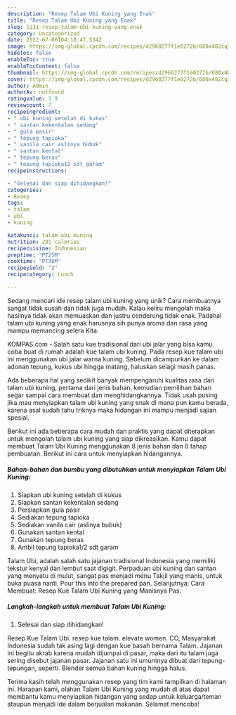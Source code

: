 ```yaml
---
description: "Resep Talam Ubi Kuning yang Enak"
title: "Resep Talam Ubi Kuning yang Enak"
slug: 1131-resep-talam-ubi-kuning-yang-enak
category: Uncategorized
date: 2022-07-06T04:10:47.534Z
image: https://img-global.cpcdn.com/recipes/d2960277f1e0272b/680x482cq70/talam-ubi-kuning-foto-resep-utama.jpg
hideToc: false
enableToc: true
enableTocContent: false
thumbnail: https://img-global.cpcdn.com/recipes/d2960277f1e0272b/680x482cq70/talam-ubi-kuning-foto-resep-utama.jpg
cover: https://img-global.cpcdn.com/recipes/d2960277f1e0272b/680x482cq70/talam-ubi-kuning-foto-resep-utama.jpg
author: Admin
authorAv: notfound
ratingvalue: 3.9
reviewcount: 7
recipeingredient:
- " ubi kuning setelah di kukus"
- " santan kekentalan sedang"
- " gula pasir"
- " tepung tapioka"
- " vanila cair aslinya bubuk"
- " santan kental"
- " tepung beras"
- " tepung tapioka12 sdt garam"
recipeinstructions:

- "Selesai dan siap dihidangkan!"
categories:
- Resep
tags:
- talam
- ubi
- kuning

katakunci: talam ubi kuning 
nutrition: 281 calories
recipecuisine: Indonesian
preptime: "PT25M"
cooktime: "PT38M"
recipeyield: "2"
recipecategory: Lunch

---
```





Sedang mencari ide resep talam ubi kuning yang unik? Cara membuatnya sangat tidak susah dan tidak juga mudah. Kalau keliru mengolah maka hasilnya tidak akan memuaskan dan justru cenderung tidak enak. Padahal talam ubi kuning yang enak harusnya sih punya aroma dan rasa yang mampu memancing selera Kita.





KOMPAS.com - Salah satu kue tradisional dari ubi jalar yang bisa kamu coba buat di rumah adalah kue talam ubi kuning. Pada resep kue talam ubi ini menggunakan ubi jalar warna kuning. Sebelum dicampurkan ke dalam adonan tepung, kukus ubi hingga matang, haluskan selagi masih panas.

Ada beberapa hal yang sedikit banyak mempengaruhi kualitas rasa dari talam ubi kuning, pertama dari jenis bahan, kemudian pemilihan bahan segar sampai cara membuat dan menghidangkannya. Tidak usah pusing jika mau menyiapkan talam ubi kuning yang enak di mana pun kamu berada, karena asal sudah tahu triknya maka hidangan ini mampu menjadi sajian spesial.






Berikut ini ada beberapa cara mudah dan praktis yang dapat diterapkan untuk mengolah talam ubi kuning yang siap dikreasikan. Kamu dapat membuat Talam Ubi Kuning menggunakan 8 jenis bahan dan 0 tahap pembuatan. Berikut ini cara untuk menyiapkan hidangannya.

<!--inarticleads1-->

##### Bahan-bahan dan bumbu yang dibutuhkan untuk menyiapkan Talam Ubi Kuning:

1. Siapkan  ubi kuning setelah di kukus
1. Siapkan  santan kekentalan sedang
1. Persiapkan  gula pasir
1. Sediakan  tepung tapioka
1. Sediakan  vanila cair (aslinya bubuk)
1. Gunakan  santan kental
1. Gunakan  tepung beras
1. Ambil  tepung tapioka1/2 sdt garam


Talam Ubi, adalah salah satu jajanan tradisional Indonesia yang memiliki tekstur kenyal dan lembut saat digigit. Perpaduan ubi kuning dan santan yang menyatu di mulut, sangat pas menjadi menu Takjil yang manis, untuk buka puasa nanti. Pour this into the prepared pan. Selanjutnya: Cara Membuat: Resep Kue Talam Ubi Kuning yang Manisnya Pas. 

<!--inarticleads2-->

##### Langkah-langkah untuk membuat Talam Ubi Kuning:


1. Selesai dan siap dihidangkan!

Resep Kue Talam Ubi. resep kue talam. elevate women. CO, Masyarakat Indonesia sudah tak asing lagi dengan kue basah bernama Talam. Jajanan ini begitu akrab karena mudah dijumpai di pasar, maka dari itu talam juga sering disebut jajanan pasar. Jajanan satu ini umumnya dibuat dari tepung-tepungan, seperti. Blender semua bahan kuning hingga halus. 

Terima kasih telah menggunakan resep yang tim kami tampilkan di halaman ini. Harapan kami, olahan Talam Ubi Kuning yang mudah di atas dapat membantu kamu menyiapkan hidangan yang sedap untuk keluarga/teman ataupun menjadi ide dalam berjualan makanan. Selamat mencoba!
